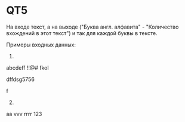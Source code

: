 # QT5

На входе текст, а на выходе ("Буква англ. алфавита" - "Количество вхождений в этот текст") и так для каждой буквы в тексте.

Примеры входных данных:

1) 
abcdeff !!@# fkol

dffdsg5756

 f
 
2)
aa vvv rrrr 123
